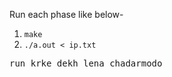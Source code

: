 Run each phase like below-

1. ```make```
2. ```./a.out < ip.txt```

<kbd>run krke dekh lena chadarmodo</kbd>
